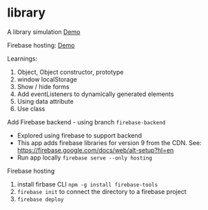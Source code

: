 # library
A library simulation
[Demo](https://zhna123.github.io/library/)

Firebase hosting:
[Demo](https://my-little-library-8e55d.web.app/)


Learnings:
1. Object, Object constructor, prototype
2. window localStorage
3. Show / hide forms
4. Add eventListeners to dynamically generated elements
5. Using data attribute
6. Use class

Add Firebase backend - using branch `firebase-backend`
* Explored using firebase to support backend
* This app adds firebase libraries for version 9 from the CDN.
See: https://firebase.google.com/docs/web/alt-setup?hl=en
* Run app locally `firebase serve --only hosting`

Firebase hosting 
1. install firbase CLI `npm -g install firebase-tools`
2. `firebase init` to connect the directory to a firebase project
3. `firebase deploy`
